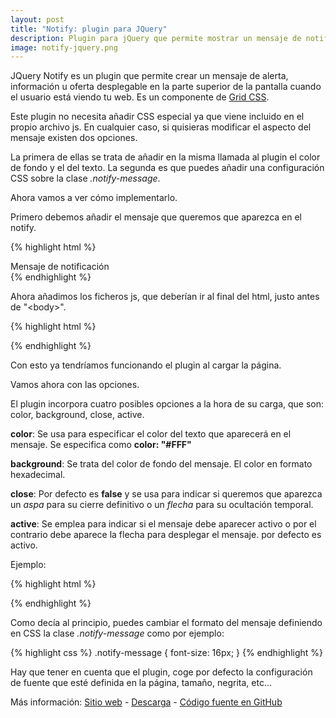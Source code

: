 ```yaml
---
layout: post
title: "Notify: plugin para JQuery"
description: Plugin para jQuery que permite mostrar un mensaje de notificación fijado a la ventana de la página.
image: notify-jquery.png
---
```


JQuery Notify es un plugin que permite crear un mensaje de alerta, información u oferta desplegable en la parte superior de la pantalla cuando el usuario está viendo tu web. Es un componente de [Grid CSS][1].

Este plugin no necesita añadir CSS especial ya que viene incluido en el propio archivo js. En cualquier caso, si quisieras modificar el aspecto del mensaje existen dos opciones.

La primera de ellas se trata de añadir en la misma llamada al plugin el color de fondo y el del texto. La segunda es que puedes añadir una configuración CSS sobre la clase *.notify-message*.

Ahora vamos a ver cómo implementarlo.

Primero debemos añadir el mensaje que queremos que aparezca en el notify.

{% highlight html %}
<div id="anyIDtag">Mensaje de notificación</div>
{% endhighlight %}

Ahora añadimos los ficheros js, que deberían ir al final del html, justo antes de "&lt;body>".

{% highlight html %}
<script src="http://ajax.googleapis.com/ajax/libs/jquery/1.9.0/jquery.min.js"></script>
<script src="notify.jquery.min.js"></script>
<script>
	$(document).ready(function(){
		$('#anyIDtag').notify();
	});
</script>
{% endhighlight %}

Con esto ya tendríamos funcionando el plugin al cargar la página.

Vamos ahora con las opciones.

El plugin incorpora cuatro posibles opciones a la hora de su carga, que son: color, background, close, active.

**color**: Se usa para especificar el color del texto que aparecerá en el mensaje. Se especifica como **color: "#FFF"**

**background**: Se trata del color de fondo del mensaje. El color en formato hexadecimal.

**close**: Por defecto es **false** y se usa para indicar si queremos que aparezca un *aspa* para su cierre definitivo o un *flecha* para su ocultación temporal.

**active**: Se emplea para indicar si el mensaje debe aparecer activo o por el contrario debe aparece la flecha para desplegar el mensaje. por defecto es activo.

Ejemplo:

{% highlight html %}
<script>
	$(document).ready(function(){
		$('#anyIDtag').notify({ // Optional parameters. Default values.
			active: true, // Muestra el mensaje.
			close: true, // Muestra el aspa para cerrar.
			color: "#444", // Color de la fuente gris al 80%.
			background: "#FF9" // Color de fondo amarillo suave.
		});
	});
</script>
{% endhighlight %}

Como decía al principio, puedes cambiar el formato del mensaje definiendo en CSS la clase *.notify-message* como por ejemplo:

{% highlight css %}
.notify-message { font-size: 16px; }
{% endhighlight %}

Hay que tener en cuenta que el plugin, coge por defecto la configuración de fuente que esté definida en la página, tamaño, negrita, etc...

Más información: [Sitio web][2] - [Descarga][3] - [Código fuente en GitHub][4]

[1]: //www.gridcss.com
[2]: //notify.gridcss.com
[3]: //github.com/zeura/notify.jquery/tarball/master
[4]: //github.com/zeura/notify.jquery












